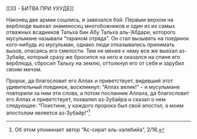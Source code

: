 [[33 - БИТВА ПРИ УХУДЕ]]

Наконец две армии сошлись, и завязался бой. Первым верхом на верблюде выехал знаменосец многобожников и один из их самых отважных всадников Тальха бин Абу Тальха аль-‘Абдари, которого мусульмане называли “тараном отряда”. Он стал вызывать на поединок кого-нибудь из мусульман, однако люди отказывались принимать вызов, опасаясь его смелости. Тем не менее к нему все же выехал аз-Зубайр, который сразу же бросился на него и оказался на спине его верблюда, сбросил Тальху на землю, оттолкнул его от себя и зарубил своим мечом.

Пророк, да благословит его Аллах и приветствует, видевший этот удивительный поединок, воскликнул: “Аллах велик!” – и мусульмане повторили за ним эти слова, а потом посланник Аллаха, да благословит его Аллах и приветствует, похвалил аз-Зубайра и сказал о нем следующее: “Поистине, у каждого пророка был свой апостол, а моим апостолом является аз-Зубайр!”[^1]

[^1]: Об этом упоминает автор “Ас-сират аль-халябийа”, 2/18.

